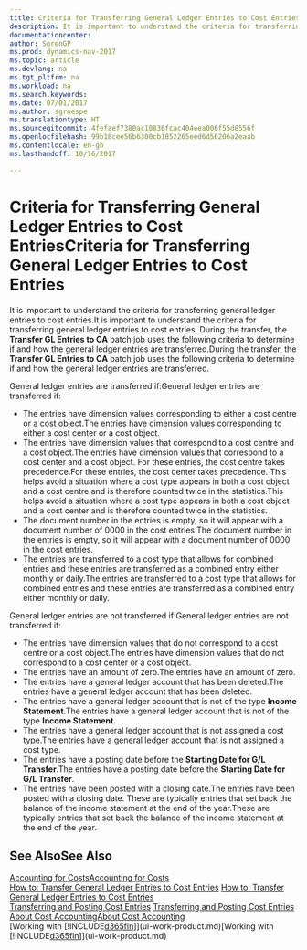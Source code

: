 ```yaml
---
title: Criteria for Transferring General Ledger Entries to Cost Entries
description: It is important to understand the criteria for transferring general ledger entries to cost entries. During the transfer, the **Transfer GL Entries to CA** batch job uses the following criteria to determine if and how the general ledger entries are transferred.
documentationcenter: 
author: SorenGP
ms.prod: dynamics-nav-2017
ms.topic: article
ms.devlang: na
ms.tgt_pltfrm: na
ms.workload: na
ms.search.keywords: 
ms.date: 07/01/2017
ms.author: sgroespe
ms.translationtype: HT
ms.sourcegitcommit: 4fefaef7380ac10836fcac404eea006f55d8556f
ms.openlocfilehash: 99b18cee56b6300cb1852265eed6d56206a2eaab
ms.contentlocale: en-gb
ms.lasthandoff: 10/16/2017

---
```

# <a name="criteria-for-transferring-general-ledger-entries-to-cost-entries"></a><span data-ttu-id="53ba6-104">Criteria for Transferring General Ledger Entries to Cost Entries</span><span class="sxs-lookup"><span data-stu-id="53ba6-104">Criteria for Transferring General Ledger Entries to Cost Entries</span></span>
<span data-ttu-id="53ba6-105">It is important to understand the criteria for transferring general ledger entries to cost entries.</span><span class="sxs-lookup"><span data-stu-id="53ba6-105">It is important to understand the criteria for transferring general ledger entries to cost entries.</span></span> <span data-ttu-id="53ba6-106">During the transfer, the **Transfer GL Entries to CA** batch job uses the following criteria to determine if and how the general ledger entries are transferred.</span><span class="sxs-lookup"><span data-stu-id="53ba6-106">During the transfer, the **Transfer GL Entries to CA** batch job uses the following criteria to determine if and how the general ledger entries are transferred.</span></span>  

<span data-ttu-id="53ba6-107">General ledger entries are transferred if:</span><span class="sxs-lookup"><span data-stu-id="53ba6-107">General ledger entries are transferred if:</span></span>  

-   <span data-ttu-id="53ba6-108">The entries have dimension values corresponding to either a cost centre or a cost object.</span><span class="sxs-lookup"><span data-stu-id="53ba6-108">The entries have dimension values corresponding to either a cost center or a cost object.</span></span>  
-   <span data-ttu-id="53ba6-109">The entries have dimension values that correspond to a cost centre and a cost object.</span><span class="sxs-lookup"><span data-stu-id="53ba6-109">The entries have dimension values that correspond to a cost center and a cost object.</span></span> <span data-ttu-id="53ba6-110">For these entries, the cost centre takes precedence.</span><span class="sxs-lookup"><span data-stu-id="53ba6-110">For these entries, the cost center takes precedence.</span></span> <span data-ttu-id="53ba6-111">This helps avoid a situation where a cost type appears in both a cost object and a cost centre and is therefore counted twice in the statistics.</span><span class="sxs-lookup"><span data-stu-id="53ba6-111">This helps avoid a situation where a cost type appears in both a cost object and a cost center and is therefore counted twice in the statistics.</span></span>  
-   <span data-ttu-id="53ba6-112">The document number in the entries is empty, so it will appear with a document number of 0000 in the cost entries.</span><span class="sxs-lookup"><span data-stu-id="53ba6-112">The document number in the entries is empty, so it will appear with a document number of 0000 in the cost entries.</span></span>  
-   <span data-ttu-id="53ba6-113">The entries are transferred to a cost type that allows for combined entries and these entries are transferred as a combined entry either monthly or daily.</span><span class="sxs-lookup"><span data-stu-id="53ba6-113">The entries are transferred to a cost type that allows for combined entries and these entries are transferred as a combined entry either monthly or daily.</span></span>  

<span data-ttu-id="53ba6-114">General ledger entries are not transferred if:</span><span class="sxs-lookup"><span data-stu-id="53ba6-114">General ledger entries are not transferred if:</span></span>  

-   <span data-ttu-id="53ba6-115">The entries have dimension values that do not correspond to a cost centre or a cost object.</span><span class="sxs-lookup"><span data-stu-id="53ba6-115">The entries have dimension values that do not correspond to a cost center or a cost object.</span></span>  
-   <span data-ttu-id="53ba6-116">The entries have an amount of zero.</span><span class="sxs-lookup"><span data-stu-id="53ba6-116">The entries have an amount of zero.</span></span>  
-   <span data-ttu-id="53ba6-117">The entries have a general ledger account that has been deleted.</span><span class="sxs-lookup"><span data-stu-id="53ba6-117">The entries have a general ledger account that has been deleted.</span></span>  
-   <span data-ttu-id="53ba6-118">The entries have a general ledger account that is not of the type **Income Statement**.</span><span class="sxs-lookup"><span data-stu-id="53ba6-118">The entries have a general ledger account that is not of the type **Income Statement**.</span></span>  
-   <span data-ttu-id="53ba6-119">The entries have a general ledger account that is not assigned a cost type.</span><span class="sxs-lookup"><span data-stu-id="53ba6-119">The entries have a general ledger account that is not assigned a cost type.</span></span>  
-   <span data-ttu-id="53ba6-120">The entries have a posting date before the **Starting Date for G/L Transfer**.</span><span class="sxs-lookup"><span data-stu-id="53ba6-120">The entries have a posting date before the **Starting Date for G/L Transfer**.</span></span>  
-   <span data-ttu-id="53ba6-121">The entries have been posted with a closing date.</span><span class="sxs-lookup"><span data-stu-id="53ba6-121">The entries have been posted with a closing date.</span></span> <span data-ttu-id="53ba6-122">These are typically entries that set back the balance of the income statement at the end of the year.</span><span class="sxs-lookup"><span data-stu-id="53ba6-122">These are typically entries that set back the balance of the income statement at the end of the year.</span></span>  

## <a name="see-also"></a><span data-ttu-id="53ba6-123">See Also</span><span class="sxs-lookup"><span data-stu-id="53ba6-123">See Also</span></span>  
[<span data-ttu-id="53ba6-124">Accounting for Costs</span><span class="sxs-lookup"><span data-stu-id="53ba6-124">Accounting for Costs</span></span>](finance-manage-cost-accounting.md)  
 <span data-ttu-id="53ba6-125">[How to: Transfer General Ledger Entries to Cost Entries](finance-how-to-transfer-general-ledger-entries-to-cost-entries.md) </span><span class="sxs-lookup"><span data-stu-id="53ba6-125">[How to: Transfer General Ledger Entries to Cost Entries](finance-how-to-transfer-general-ledger-entries-to-cost-entries.md) </span></span>  
 <span data-ttu-id="53ba6-126">[Transferring and Posting Cost Entries](finance-transfer-and-post-cost-entries.md) </span><span class="sxs-lookup"><span data-stu-id="53ba6-126">[Transferring and Posting Cost Entries](finance-transfer-and-post-cost-entries.md) </span></span>  
 [<span data-ttu-id="53ba6-127">About Cost Accounting</span><span class="sxs-lookup"><span data-stu-id="53ba6-127">About Cost Accounting</span></span>](finance-about-cost-accounting.md)  
 <span data-ttu-id="53ba6-128">[Working with [!INCLUDE[d365fin](includes/d365fin_md.md)]](ui-work-product.md)</span><span class="sxs-lookup"><span data-stu-id="53ba6-128">[Working with [!INCLUDE[d365fin](includes/d365fin_md.md)]](ui-work-product.md)</span></span>

